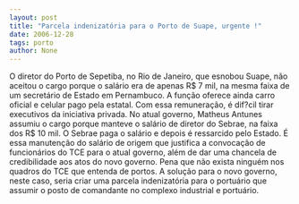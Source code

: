 ```yaml
---
layout: post
title: "Parcela indenizatória para o Porto de Suape, urgente !"
date: 2006-12-28
tags: porto
author: None
---
```

O diretor do Porto de Sepetiba, no Rio de Janeiro, que esnobou Suape, não aceitou o cargo porque o salário era de apenas R$ 7 mil, na mesma faixa de um secretário de Estado em Pernambuco.
A função oferece ainda carro oficial e celular pago pela estatal. Com essa remuneração, é dif?cil tirar executivos da iniciativa privada.
No atual governo, Matheus Antunes assumiu o cargo porque manteve o salário de diretor do Sebrae, na faixa dos R$ 10 mil. O Sebrae paga o salário e depois é ressarcido pelo Estado.
É essa manutenção do salário de origem que justifica a convocação de funcionários do TCE para o atual governo, além de dar uma chancela de credibilidade aos atos do novo governo.
Pena que não exista ninguém nos quadros do TCE que entenda de portos.
A solução para o novo governo, neste caso, seria criar uma parcela indenizatória para o portuário que assumir o posto de comandante no complexo industrial e portuário. 